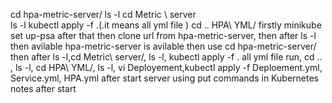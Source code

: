cd hpa-metric-server/
ls -l
cd Metric \ server\
ls -l
kubectl apply -f .(.it means all yml file )
cd ..
HPA\ YML/
firstly minikube set up-psa after that then clone url from hpa-metric-server, then after ls -l then avilable hpa-metric-server is avilable then use cd hpa-metric-server/ then after ls -l,cd Metric\ server/, ls -l, kubectl apply -f . all yml file run, 
cd .. , ls -l, cd HPA\ YML/, ls -l, vi Deployement,kubectl apply -f Deploement.yml, Service.yml, HPA.yml after start server using put commands in Kubernetes notes after start 
